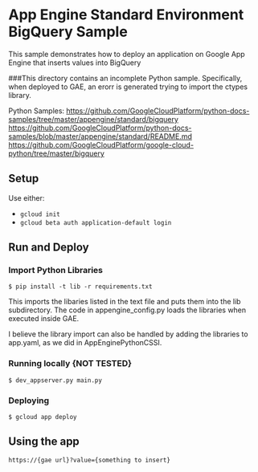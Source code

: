 # App Engine Standard Environment BigQuery Sample

This sample demonstrates how to deploy an application on Google App Engine that inserts values into BigQuery

###This  directory contains an incomplete Python sample.  Specifically, when deployed to GAE, an erorr is generated trying to import the ctypes library.

Python Samples:
https://github.com/GoogleCloudPlatform/python-docs-samples/tree/master/appengine/standard/bigquery
https://github.com/GoogleCloudPlatform/python-docs-samples/blob/master/appengine/standard/README.md
https://github.com/GoogleCloudPlatform/google-cloud-python/tree/master/bigquery

## Setup

Use either:

* `gcloud init`
* `gcloud beta auth application-default login`

## Run and Deploy
### Import Python Libraries

    $ pip install -t lib -r requirements.txt

This imports the libaries listed in the text file and puts them into the lib subdirectory.
The code in appengine_config.py loads the libraries when executed inside GAE.

I believe the library import can also be handled by adding the libraries to app.yaml, as we did in AppEnginePythonCSSI.

### Running locally {NOT TESTED}

    $ dev_appserver.py main.py

### Deploying

    $ gcloud app deploy



## Using the app

    https://{gae url}?value={something to insert}

